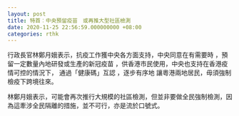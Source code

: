 ```yaml
---
layout: post
title: 特首︰中央預留疫苗　或再推大型社區檢測
date: 2020-11-25 22:56:59.000000000 +08:00
categories: rthk
---
```


行政長官林鄭月娥表示，抗疫工作獲中央各方面支持，中央同意在有需要時 ，預留一定數量內地研發或生產的新冠疫苗 ，供香港市民使用，中央也支持在香港疫情可控的情況下， 通過「健康碼」互認 ，逐步有序地 讓粵港兩地居民，毋須強制檢疫下跨境往來。

林鄭月娥表示，可能會再次推行大規模的社區檢測，但並非要做全民強制檢測，因為這牽涉全民隔離的措施，並不可行，亦是流於口號式。
